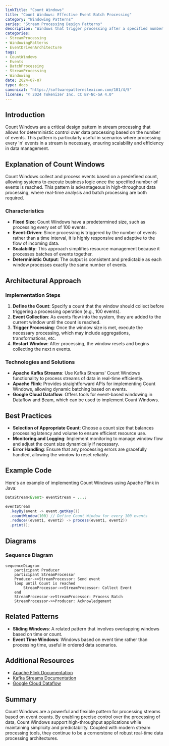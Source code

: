 ```yaml
---
linkTitle: "Count Windows"
title: "Count Windows: Effective Event Batch Processing"
category: "Windowing Patterns"
series: "Stream Processing Design Patterns"
description: "Windows that trigger processing after a specified number of events have been collected, enabling efficient batch processing in a stream processing environment."
categories:
- StreamProcessing
- WindowingPatterns
- EventDrivenArchitecture
tags:
- CountWindows
- Events
- BatchProcessing
- StreamProcessing
- Windowing
date: 2024-07-07
type: docs
canonical: "https://softwarepatternslexicon.com/101/4/5"
license: "© 2024 Tokenizer Inc. CC BY-NC-SA 4.0"
---
```


## Introduction

Count Windows are a critical design pattern in stream processing that allows for deterministic control over data processing based on the number of events. This pattern is particularly useful in scenarios where processing every 'n' events in a stream is necessary, ensuring scalability and efficiency in data management.

## Explanation of Count Windows

Count Windows collect and process events based on a predefined count, allowing systems to execute business logic once the specified number of events is reached. This pattern is advantageous in high-throughput data processing, where real-time analysis and batch processing are both required.

### Characteristics

- **Fixed Size**: Count Windows have a predetermined size, such as processing every set of 100 events.
- **Event-Driven**: Since processing is triggered by the number of events rather than a time interval, it is highly responsive and adaptive to the flow of incoming data.
- **Scalability**: This approach simplifies resource management because it processes batches of events together.
- **Deterministic Output**: The output is consistent and predictable as each window processes exactly the same number of events.

## Architectural Approach

### Implementation Steps

1. **Define the Count**: Specify a count that the window should collect before triggering a processing operation (e.g., 100 events).
2. **Event Collection**: As events flow into the system, they are added to the current window until the count is reached.
3. **Trigger Processing**: Once the window size is met, execute the necessary processing, which may include aggregations, transformations, etc.
4. **Restart Window**: After processing, the window resets and begins collecting the next n events.

### Technologies and Solutions

- **Apache Kafka Streams**: Use Kafka Streams' Count Windows functionality to process streams of data in real-time efficiently.
- **Apache Flink**: Provides straightforward APIs for implementing Count Windows, allowing dynamic batching based on events.
- **Google Cloud Dataflow**: Offers tools for event-based windowing in Dataflow and Beam, which can be used to implement Count Windows.

## Best Practices

- **Selection of Appropriate Count**: Choose a count size that balances processing latency and volume to ensure efficient resource use.
- **Monitoring and Logging**: Implement monitoring to manage window flow and adjust the count size dynamically if necessary.
- **Error Handling**: Ensure that any processing errors are gracefully handled, allowing the window to reset reliably.

## Example Code

Here's an example of implementing Count Windows using Apache Flink in Java:

```java
DataStream<Event> eventStream = ...;

eventStream
  .keyBy(event -> event.getKey())
  .countWindow(100) // Define Count Window for every 100 events
  .reduce((event1, event2) -> process(event1, event2))
  .print();
```

## Diagrams

### Sequence Diagram

```mermaid
sequenceDiagram
    participant Producer
    participant StreamProcessor
    Producer->>StreamProcessor: Send event
    loop until Count is reached
        StreamProcessor->>StreamProcessor: Collect Event
    end
    StreamProcessor->>StreamProcessor: Process Batch
    StreamProcessor->>Producer: Acknowledgement
```

## Related Patterns

- **Sliding Windows**: A related pattern that involves overlapping windows based on time or count.
- **Event Time Windows**: Windows based on event time rather than processing time, useful in ordered data scenarios.

## Additional Resources

- [Apache Flink Documentation](https://flink.apache.org/)
- [Kafka Streams Documentation](https://kafka.apache.org/documentation/streams/)
- [Google Cloud Dataflow](https://cloud.google.com/dataflow)

## Summary

Count Windows are a powerful and flexible pattern for processing streams based on event counts. By enabling precise control over the processing of data, Count Windows support high-throughput applications while maintaining simplicity and predictability. Coupled with modern stream processing tools, they continue to be a cornerstone of robust real-time data processing architectures.

